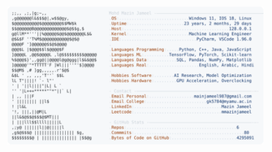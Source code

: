 <picture>
  <source srcset="https://raw.githubusercontent.com/mmazinjameel/mmazinjameel/main/dark_mode.svg?v=1738550391" media="(prefers-color-scheme: dark)">
  <img src="https://raw.githubusercontent.com/mmazinjameel/mmazinjameel/main/light_mode.svg?v=1738550391">
</picture>
